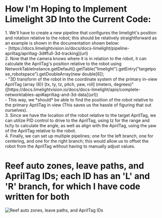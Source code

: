 <h1> How I'm Hoping to Implement Limelight 3D Into the Current Code:</h1>
1. We'll have to create a new pipeline that configures the limelight's position and rotation relative to the robot; this should be relatively straightforward as an example is shown in the documentation shown below:
  <br> - [https://docs.limelightvision.io/docs/docs-limelight/pipeline-apriltag/apriltag-3d#full-3d-tracking](url)
<br> 2. Now that the camera knows where it is in relation to the robot, it can calculate the AprilTag's position relative to the robot using 
      <br> NetworkTableInstance.getDefault().getTable("limelight").getEntry("targetpose_robotspace").getDoubleArray(new double[6]);
        <br> - "3D transform of the robot in the coordinate system of the primary in-view AprilTag (array (6)) [tx, ty, tz, pitch, yaw, roll] (meters, degrees)" ([https://docs.limelightvision.io/docs/docs-limelight/apis/complete-networktables-api#apriltag-and-3d-data](url))
  <br> - This way, we *should* be able to find the position of the robot relative to the primary AprilTag in view (This saves us the hassle of figuring that out ourselves).
<br> 3. Since we have the location of the robot relative to the target AprilTag, we can utilize PID control to drive to the AprilTag, using tz for the range and tx/ty to calculate the angle, as well as align with the AprilTag, using the yaw of the AprilTag relative to the robot.
<br> 4. Finally, we can set up multiple pipelines; one for the left branch, one for centering, and one for the right branch; this would allow us to offset the robot from the AprilTag without having to manually adjust values.

<h1>Reef auto zones, leave paths, and AprilTag IDs; each ID has an 'L' and 'R' branch, for which I have code written for both </h1>

![Reef auto zones, leave paths, and AprilTag IDs](https://github.com/user-attachments/assets/e69f752e-a2b8-45d5-b349-b5c5bb180dea)
